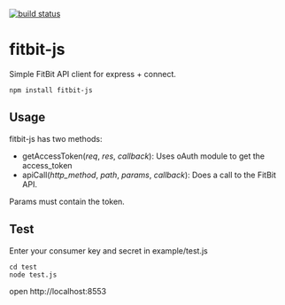 [![build status](https://secure.travis-ci.org/smurthas/fitbit-js.png)](http://travis-ci.org/smurthas/fitbit-js)
# fitbit-js

Simple FitBit API client for express + connect.

    npm install fitbit-js

## Usage

fitbit-js has two methods:

* getAccessToken(_req_, _res_, _callback_): Uses oAuth module to get the access_token
* apiCall(_http_method_, _path_, _params_, _callback_): Does a call to the FitBit API.

Params must contain the token.

## Test

Enter your consumer key and secret in example/test.js

    cd test
    node test.js

open http://localhost:8553
